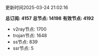 更新时间2025-03-24 21:02:16

**总订阅: 4157**
**总节点: 14198**
**有效节点: 4192**
- v2ray节点: 1700
- trojan节点: 1648
- ss节点: 839
- ssr节点: 5
